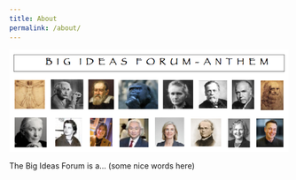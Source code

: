 ```yaml
---
title: About
permalink: /about/
---
```

![BIF Logo](assets/bif-logo.jpg)

The Big Ideas Forum is a...  (some nice words here)


